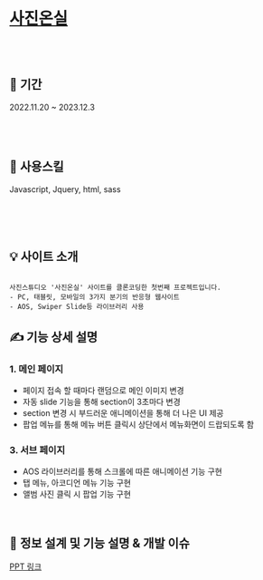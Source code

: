 # [사진온실](https://tahl04.github.io/first_clone/)

<br>
<br>

## 📆 기간

2022.11.20 ~ 2023.12.3<br/><br/><br><br>

## 💪 사용스킬

Javascript, Jquery, html, sass <br><br><br>

<br>

## 💡 사이트 소개

```

사진스튜디오 '사진온실' 사이트를 클론코딩한 첫번째 프로젝트입니다.
- PC, 태블릿, 모바일의 3가지 분기의 반응형 웹사이트
- AOS, Swiper Slide등 라이브러리 사용

```

## ✍️ 기능 상세 설명

### 1. 메인 페이지

- 페이지 접속 할 때마다 랜덤으로 메인 이미지 변경
- 자동 slide 기능을 통해 section이 3초마다 변경
- section 변경 시 부드러운 애니메이션을 통해 더 나은 UI 제공
- 팝업 메뉴를 통해 메뉴 버튼 클릭시 상단에서 메뉴화면이 드랍되도록 함

### 3. 서브 페이지

- AOS 라이브러리를 통해 스크롤에 따른 애니메이션 기능 구현
- 탭 메뉴, 아코디언 메뉴 기능 구현
- 앨범 사진 클릭 시 팝업 기능 구현


<br>

## 🔎 정보 설계 및 기능 설명 & 개발 이슈
[PPT 링크](https://www.canva.com/design/DAFT956Yrjo/1RV2IH7OJqFprqWb7bssmA/view?utm_content=DAFT956Yrjo&utm_campaign=designshare&utm_medium=link&utm_source=publishsharelink&mode=preview)



